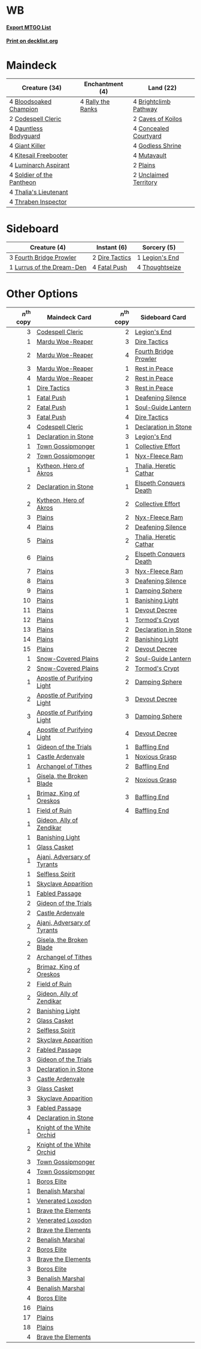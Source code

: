 # WB

#### [Export MTGO List](../collection/WB/WB.txt)
#### [Print on decklist.org](http://decklist.org/?deckmain=4%09Bloodsoaked%20Champion%0A4%09Brightclimb%20Pathway%0A2%09Caves%20of%20Koilos%0A2%09Codespell%20Cleric%0A4%09Concealed%20Courtyard%0A4%09Dauntless%20Bodyguard%0A4%09Giant%20Killer%0A4%09Godless%20Shrine%0A4%09Kitesail%20Freebooter%0A4%09Luminarch%20Aspirant%0A4%09Mutavault%0A2%09Plains%0A4%09Rally%20the%20Ranks%0A4%09Soldier%20of%20the%20Pantheon%0A4%09Thalia's%20Lieutenant%0A4%09Thraben%20Inspector%0A2%09Unclaimed%20Territory&deckside=2%09Dire%20Tactics%0A4%09Fatal%20Push%0A3%09Fourth%20Bridge%20Prowler%0A1%09Legion's%20End%0A1%09Lurrus%20of%20the%20Dream-Den%0A4%09Thoughtseize)
# Maindeck

|                                           Creature (34)                                            |                                      Enchantment (4)                                       |                                           Land (22)                                            |
|----------------------------------------------------------------------------------------------------|--------------------------------------------------------------------------------------------|------------------------------------------------------------------------------------------------|
|4 [Bloodsoaked Champion](http://gatherer.wizards.com/Pages/Card/Details.aspx?multiverseid=386494)   |4 [Rally the Ranks](http://gatherer.wizards.com/Pages/Card/Details.aspx?multiverseid=503625)|4 [Brightclimb Pathway](http://gatherer.wizards.com/Pages/Card/Details.aspx?multiverseid=491911)|
|2 [Codespell Cleric](http://gatherer.wizards.com/Pages/Card/Details.aspx?multiverseid=503611)       |                                                                                            |2 [Caves of Koilos](http://gatherer.wizards.com/Pages/Card/Details.aspx?multiverseid=129497)    |
|4 [Dauntless Bodyguard](http://gatherer.wizards.com/Pages/Card/Details.aspx?multiverseid=442902)    |                                                                                            |4 [Concealed Courtyard](http://gatherer.wizards.com/Pages/Card/Details.aspx?multiverseid=417818)|
|4 [Giant Killer](http://gatherer.wizards.com/Pages/Card/Details.aspx?multiverseid=472976)           |                                                                                            |4 [Godless Shrine](http://gatherer.wizards.com/Pages/Card/Details.aspx?multiverseid=405099)     |
|4 [Kitesail Freebooter](http://gatherer.wizards.com/Pages/Card/Details.aspx?multiverseid=435264)    |                                                                                            |4 [Mutavault](http://gatherer.wizards.com/Pages/Card/Details.aspx?multiverseid=370733)          |
|4 [Luminarch Aspirant](http://gatherer.wizards.com/Pages/Card/Details.aspx?multiverseid=491647)     |                                                                                            |2 [Plains](http://gatherer.wizards.com/Pages/Card/Details.aspx?multiverseid=439856)             |
|4 [Soldier of the Pantheon](http://gatherer.wizards.com/Pages/Card/Details.aspx?multiverseid=373529)|                                                                                            |2 [Unclaimed Territory](http://gatherer.wizards.com/Pages/Card/Details.aspx?multiverseid=435419)|
|4 [Thalia's Lieutenant](http://gatherer.wizards.com/Pages/Card/Details.aspx?multiverseid=409783)    |                                                                                            |                                                                                                |
|4 [Thraben Inspector](http://gatherer.wizards.com/Pages/Card/Details.aspx?multiverseid=409784)      |                                                                                            |                                                                                                |


# Sideboard

|                                            Creature (4)                                            |                                       Instant (6)                                       |                                       Sorcery (5)                                       |
|----------------------------------------------------------------------------------------------------|-----------------------------------------------------------------------------------------|-----------------------------------------------------------------------------------------|
|3 [Fourth Bridge Prowler](http://gatherer.wizards.com/Pages/Card/Details.aspx?multiverseid=423727)  |2 [Dire Tactics](http://gatherer.wizards.com/Pages/Card/Details.aspx?multiverseid=479703)|1 [Legion's End](http://gatherer.wizards.com/Pages/Card/Details.aspx?multiverseid=466860)|
|1 [Lurrus of the Dream-Den](http://gatherer.wizards.com/Pages/Card/Details.aspx?multiverseid=479746)|4 [Fatal Push](http://gatherer.wizards.com/Pages/Card/Details.aspx?multiverseid=423724)  |4 [Thoughtseize](http://gatherer.wizards.com/Pages/Card/Details.aspx?multiverseid=438676)|


# Other Options

|*n*<sup>th</sup> copy|                                            Maindeck Card                                             |*n*<sup>th</sup> copy|                                         Sideboard Card                                          |
|--------------------:|------------------------------------------------------------------------------------------------------|--------------------:|-------------------------------------------------------------------------------------------------|
|                    3|[Codespell Cleric](http://gatherer.wizards.com/Pages/Card/Details.aspx?multiverseid=503611)           |                    2|[Legion's End](http://gatherer.wizards.com/Pages/Card/Details.aspx?multiverseid=466860)          |
|                    1|[Mardu Woe-Reaper](http://gatherer.wizards.com/Pages/Card/Details.aspx?multiverseid=391877)           |                    3|[Dire Tactics](http://gatherer.wizards.com/Pages/Card/Details.aspx?multiverseid=479703)          |
|                    2|[Mardu Woe-Reaper](http://gatherer.wizards.com/Pages/Card/Details.aspx?multiverseid=391877)           |                    4|[Fourth Bridge Prowler](http://gatherer.wizards.com/Pages/Card/Details.aspx?multiverseid=423727) |
|                    3|[Mardu Woe-Reaper](http://gatherer.wizards.com/Pages/Card/Details.aspx?multiverseid=391877)           |                    1|[Rest in Peace](http://gatherer.wizards.com/Pages/Card/Details.aspx?multiverseid=442021)         |
|                    4|[Mardu Woe-Reaper](http://gatherer.wizards.com/Pages/Card/Details.aspx?multiverseid=391877)           |                    2|[Rest in Peace](http://gatherer.wizards.com/Pages/Card/Details.aspx?multiverseid=442021)         |
|                    1|[Dire Tactics](http://gatherer.wizards.com/Pages/Card/Details.aspx?multiverseid=479703)               |                    3|[Rest in Peace](http://gatherer.wizards.com/Pages/Card/Details.aspx?multiverseid=442021)         |
|                    1|[Fatal Push](http://gatherer.wizards.com/Pages/Card/Details.aspx?multiverseid=423724)                 |                    1|[Deafening Silence](http://gatherer.wizards.com/Pages/Card/Details.aspx?multiverseid=472972)     |
|                    2|[Fatal Push](http://gatherer.wizards.com/Pages/Card/Details.aspx?multiverseid=423724)                 |                    1|[Soul-Guide Lantern](http://gatherer.wizards.com/Pages/Card/Details.aspx?multiverseid=476488)    |
|                    3|[Fatal Push](http://gatherer.wizards.com/Pages/Card/Details.aspx?multiverseid=423724)                 |                    4|[Dire Tactics](http://gatherer.wizards.com/Pages/Card/Details.aspx?multiverseid=479703)          |
|                    4|[Codespell Cleric](http://gatherer.wizards.com/Pages/Card/Details.aspx?multiverseid=503611)           |                    1|[Declaration in Stone](http://gatherer.wizards.com/Pages/Card/Details.aspx?multiverseid=409750)  |
|                    1|[Declaration in Stone](http://gatherer.wizards.com/Pages/Card/Details.aspx?multiverseid=409750)       |                    3|[Legion's End](http://gatherer.wizards.com/Pages/Card/Details.aspx?multiverseid=466860)          |
|                    1|[Town Gossipmonger](http://gatherer.wizards.com/Pages/Card/Details.aspx?multiverseid=409786)          |                    1|[Collective Effort](http://gatherer.wizards.com/Pages/Card/Details.aspx?multiverseid=414307)     |
|                    2|[Town Gossipmonger](http://gatherer.wizards.com/Pages/Card/Details.aspx?multiverseid=409786)          |                    1|[Nyx-Fleece Ram](http://gatherer.wizards.com/Pages/Card/Details.aspx?multiverseid=442015)        |
|                    1|[Kytheon, Hero of Akros](http://gatherer.wizards.com/Pages/Card/Details.aspx?multiverseid=398428)     |                    1|[Thalia, Heretic Cathar](http://gatherer.wizards.com/Pages/Card/Details.aspx?multiverseid=414338)|
|                    2|[Declaration in Stone](http://gatherer.wizards.com/Pages/Card/Details.aspx?multiverseid=409750)       |                    1|[Elspeth Conquers Death](http://gatherer.wizards.com/Pages/Card/Details.aspx?multiverseid=476264)|
|                    2|[Kytheon, Hero of Akros](http://gatherer.wizards.com/Pages/Card/Details.aspx?multiverseid=398428)     |                    2|[Collective Effort](http://gatherer.wizards.com/Pages/Card/Details.aspx?multiverseid=414307)     |
|                    3|[Plains](http://gatherer.wizards.com/Pages/Card/Details.aspx?multiverseid=439856)                     |                    2|[Nyx-Fleece Ram](http://gatherer.wizards.com/Pages/Card/Details.aspx?multiverseid=442015)        |
|                    4|[Plains](http://gatherer.wizards.com/Pages/Card/Details.aspx?multiverseid=439856)                     |                    2|[Deafening Silence](http://gatherer.wizards.com/Pages/Card/Details.aspx?multiverseid=472972)     |
|                    5|[Plains](http://gatherer.wizards.com/Pages/Card/Details.aspx?multiverseid=439856)                     |                    2|[Thalia, Heretic Cathar](http://gatherer.wizards.com/Pages/Card/Details.aspx?multiverseid=414338)|
|                    6|[Plains](http://gatherer.wizards.com/Pages/Card/Details.aspx?multiverseid=439856)                     |                    2|[Elspeth Conquers Death](http://gatherer.wizards.com/Pages/Card/Details.aspx?multiverseid=476264)|
|                    7|[Plains](http://gatherer.wizards.com/Pages/Card/Details.aspx?multiverseid=439856)                     |                    3|[Nyx-Fleece Ram](http://gatherer.wizards.com/Pages/Card/Details.aspx?multiverseid=442015)        |
|                    8|[Plains](http://gatherer.wizards.com/Pages/Card/Details.aspx?multiverseid=439856)                     |                    3|[Deafening Silence](http://gatherer.wizards.com/Pages/Card/Details.aspx?multiverseid=472972)     |
|                    9|[Plains](http://gatherer.wizards.com/Pages/Card/Details.aspx?multiverseid=439856)                     |                    1|[Damping Sphere](http://gatherer.wizards.com/Pages/Card/Details.aspx?multiverseid=443101)        |
|                   10|[Plains](http://gatherer.wizards.com/Pages/Card/Details.aspx?multiverseid=439856)                     |                    1|[Banishing Light](http://gatherer.wizards.com/Pages/Card/Details.aspx?multiverseid=405135)       |
|                   11|[Plains](http://gatherer.wizards.com/Pages/Card/Details.aspx?multiverseid=439856)                     |                    1|[Devout Decree](http://gatherer.wizards.com/Pages/Card/Details.aspx?multiverseid=466767)         |
|                   12|[Plains](http://gatherer.wizards.com/Pages/Card/Details.aspx?multiverseid=439856)                     |                    1|[Tormod's Crypt](http://gatherer.wizards.com/Pages/Card/Details.aspx?multiverseid=389723)        |
|                   13|[Plains](http://gatherer.wizards.com/Pages/Card/Details.aspx?multiverseid=439856)                     |                    2|[Declaration in Stone](http://gatherer.wizards.com/Pages/Card/Details.aspx?multiverseid=409750)  |
|                   14|[Plains](http://gatherer.wizards.com/Pages/Card/Details.aspx?multiverseid=439856)                     |                    2|[Banishing Light](http://gatherer.wizards.com/Pages/Card/Details.aspx?multiverseid=405135)       |
|                   15|[Plains](http://gatherer.wizards.com/Pages/Card/Details.aspx?multiverseid=439856)                     |                    2|[Devout Decree](http://gatherer.wizards.com/Pages/Card/Details.aspx?multiverseid=466767)         |
|                    1|[Snow-Covered Plains](http://gatherer.wizards.com/Pages/Card/Details.aspx?multiverseid=121267)        |                    2|[Soul-Guide Lantern](http://gatherer.wizards.com/Pages/Card/Details.aspx?multiverseid=476488)    |
|                    2|[Snow-Covered Plains](http://gatherer.wizards.com/Pages/Card/Details.aspx?multiverseid=121267)        |                    2|[Tormod's Crypt](http://gatherer.wizards.com/Pages/Card/Details.aspx?multiverseid=389723)        |
|                    1|[Apostle of Purifying Light](http://gatherer.wizards.com/Pages/Card/Details.aspx?multiverseid=466760) |                    2|[Damping Sphere](http://gatherer.wizards.com/Pages/Card/Details.aspx?multiverseid=443101)        |
|                    2|[Apostle of Purifying Light](http://gatherer.wizards.com/Pages/Card/Details.aspx?multiverseid=466760) |                    3|[Devout Decree](http://gatherer.wizards.com/Pages/Card/Details.aspx?multiverseid=466767)         |
|                    3|[Apostle of Purifying Light](http://gatherer.wizards.com/Pages/Card/Details.aspx?multiverseid=466760) |                    3|[Damping Sphere](http://gatherer.wizards.com/Pages/Card/Details.aspx?multiverseid=443101)        |
|                    4|[Apostle of Purifying Light](http://gatherer.wizards.com/Pages/Card/Details.aspx?multiverseid=466760) |                    4|[Devout Decree](http://gatherer.wizards.com/Pages/Card/Details.aspx?multiverseid=466767)         |
|                    1|[Gideon of the Trials](http://gatherer.wizards.com/Pages/Card/Details.aspx?multiverseid=426716)       |                    1|[Baffling End](http://gatherer.wizards.com/Pages/Card/Details.aspx?multiverseid=439658)          |
|                    1|[Castle Ardenvale](http://gatherer.wizards.com/Pages/Card/Details.aspx?multiverseid=473200)           |                    1|[Noxious Grasp](http://gatherer.wizards.com/Pages/Card/Details.aspx?multiverseid=466864)         |
|                    1|[Archangel of Tithes](http://gatherer.wizards.com/Pages/Card/Details.aspx?multiverseid=398571)        |                    2|[Baffling End](http://gatherer.wizards.com/Pages/Card/Details.aspx?multiverseid=439658)          |
|                    1|[Gisela, the Broken Blade](http://gatherer.wizards.com/Pages/Card/Details.aspx?multiverseid=414319)   |                    2|[Noxious Grasp](http://gatherer.wizards.com/Pages/Card/Details.aspx?multiverseid=466864)         |
|                    1|[Brimaz, King of Oreskos](http://gatherer.wizards.com/Pages/Card/Details.aspx?multiverseid=378377)    |                    3|[Baffling End](http://gatherer.wizards.com/Pages/Card/Details.aspx?multiverseid=439658)          |
|                    1|[Field of Ruin](http://gatherer.wizards.com/Pages/Card/Details.aspx?multiverseid=435415)              |                    4|[Baffling End](http://gatherer.wizards.com/Pages/Card/Details.aspx?multiverseid=439658)          |
|                    1|[Gideon, Ally of Zendikar](http://gatherer.wizards.com/Pages/Card/Details.aspx?multiverseid=401897)   |                     |                                                                                                 |
|                    1|[Banishing Light](http://gatherer.wizards.com/Pages/Card/Details.aspx?multiverseid=405135)            |                     |                                                                                                 |
|                    1|[Glass Casket](http://gatherer.wizards.com/Pages/Card/Details.aspx?multiverseid=472977)               |                     |                                                                                                 |
|                    1|[Ajani, Adversary of Tyrants](http://gatherer.wizards.com/Pages/Card/Details.aspx?multiverseid=447139)|                     |                                                                                                 |
|                    1|[Selfless Spirit](http://gatherer.wizards.com/Pages/Card/Details.aspx?multiverseid=414332)            |                     |                                                                                                 |
|                    1|[Skyclave Apparition](http://gatherer.wizards.com/Pages/Card/Details.aspx?multiverseid=495603)        |                     |                                                                                                 |
|                    1|[Fabled Passage](http://gatherer.wizards.com/Pages/Card/Details.aspx?multiverseid=473206)             |                     |                                                                                                 |
|                    2|[Gideon of the Trials](http://gatherer.wizards.com/Pages/Card/Details.aspx?multiverseid=426716)       |                     |                                                                                                 |
|                    2|[Castle Ardenvale](http://gatherer.wizards.com/Pages/Card/Details.aspx?multiverseid=473200)           |                     |                                                                                                 |
|                    2|[Ajani, Adversary of Tyrants](http://gatherer.wizards.com/Pages/Card/Details.aspx?multiverseid=447139)|                     |                                                                                                 |
|                    2|[Gisela, the Broken Blade](http://gatherer.wizards.com/Pages/Card/Details.aspx?multiverseid=414319)   |                     |                                                                                                 |
|                    2|[Archangel of Tithes](http://gatherer.wizards.com/Pages/Card/Details.aspx?multiverseid=398571)        |                     |                                                                                                 |
|                    2|[Brimaz, King of Oreskos](http://gatherer.wizards.com/Pages/Card/Details.aspx?multiverseid=378377)    |                     |                                                                                                 |
|                    2|[Field of Ruin](http://gatherer.wizards.com/Pages/Card/Details.aspx?multiverseid=435415)              |                     |                                                                                                 |
|                    2|[Gideon, Ally of Zendikar](http://gatherer.wizards.com/Pages/Card/Details.aspx?multiverseid=401897)   |                     |                                                                                                 |
|                    2|[Banishing Light](http://gatherer.wizards.com/Pages/Card/Details.aspx?multiverseid=405135)            |                     |                                                                                                 |
|                    2|[Glass Casket](http://gatherer.wizards.com/Pages/Card/Details.aspx?multiverseid=472977)               |                     |                                                                                                 |
|                    2|[Selfless Spirit](http://gatherer.wizards.com/Pages/Card/Details.aspx?multiverseid=414332)            |                     |                                                                                                 |
|                    2|[Skyclave Apparition](http://gatherer.wizards.com/Pages/Card/Details.aspx?multiverseid=495603)        |                     |                                                                                                 |
|                    2|[Fabled Passage](http://gatherer.wizards.com/Pages/Card/Details.aspx?multiverseid=473206)             |                     |                                                                                                 |
|                    3|[Gideon of the Trials](http://gatherer.wizards.com/Pages/Card/Details.aspx?multiverseid=426716)       |                     |                                                                                                 |
|                    3|[Declaration in Stone](http://gatherer.wizards.com/Pages/Card/Details.aspx?multiverseid=409750)       |                     |                                                                                                 |
|                    3|[Castle Ardenvale](http://gatherer.wizards.com/Pages/Card/Details.aspx?multiverseid=473200)           |                     |                                                                                                 |
|                    3|[Glass Casket](http://gatherer.wizards.com/Pages/Card/Details.aspx?multiverseid=472977)               |                     |                                                                                                 |
|                    3|[Skyclave Apparition](http://gatherer.wizards.com/Pages/Card/Details.aspx?multiverseid=495603)        |                     |                                                                                                 |
|                    3|[Fabled Passage](http://gatherer.wizards.com/Pages/Card/Details.aspx?multiverseid=473206)             |                     |                                                                                                 |
|                    4|[Declaration in Stone](http://gatherer.wizards.com/Pages/Card/Details.aspx?multiverseid=409750)       |                     |                                                                                                 |
|                    1|[Knight of the White Orchid](http://gatherer.wizards.com/Pages/Card/Details.aspx?multiverseid=178094) |                     |                                                                                                 |
|                    2|[Knight of the White Orchid](http://gatherer.wizards.com/Pages/Card/Details.aspx?multiverseid=178094) |                     |                                                                                                 |
|                    3|[Town Gossipmonger](http://gatherer.wizards.com/Pages/Card/Details.aspx?multiverseid=409786)          |                     |                                                                                                 |
|                    4|[Town Gossipmonger](http://gatherer.wizards.com/Pages/Card/Details.aspx?multiverseid=409786)          |                     |                                                                                                 |
|                    1|[Boros Elite](http://gatherer.wizards.com/Pages/Card/Details.aspx?multiverseid=455755)                |                     |                                                                                                 |
|                    1|[Benalish Marshal](http://gatherer.wizards.com/Pages/Card/Details.aspx?multiverseid=442894)           |                     |                                                                                                 |
|                    1|[Venerated Loxodon](http://gatherer.wizards.com/Pages/Card/Details.aspx?multiverseid=452780)          |                     |                                                                                                 |
|                    1|[Brave the Elements](http://gatherer.wizards.com/Pages/Card/Details.aspx?multiverseid=389450)         |                     |                                                                                                 |
|                    2|[Venerated Loxodon](http://gatherer.wizards.com/Pages/Card/Details.aspx?multiverseid=452780)          |                     |                                                                                                 |
|                    2|[Brave the Elements](http://gatherer.wizards.com/Pages/Card/Details.aspx?multiverseid=389450)         |                     |                                                                                                 |
|                    2|[Benalish Marshal](http://gatherer.wizards.com/Pages/Card/Details.aspx?multiverseid=442894)           |                     |                                                                                                 |
|                    2|[Boros Elite](http://gatherer.wizards.com/Pages/Card/Details.aspx?multiverseid=455755)                |                     |                                                                                                 |
|                    3|[Brave the Elements](http://gatherer.wizards.com/Pages/Card/Details.aspx?multiverseid=389450)         |                     |                                                                                                 |
|                    3|[Boros Elite](http://gatherer.wizards.com/Pages/Card/Details.aspx?multiverseid=455755)                |                     |                                                                                                 |
|                    3|[Benalish Marshal](http://gatherer.wizards.com/Pages/Card/Details.aspx?multiverseid=442894)           |                     |                                                                                                 |
|                    4|[Benalish Marshal](http://gatherer.wizards.com/Pages/Card/Details.aspx?multiverseid=442894)           |                     |                                                                                                 |
|                    4|[Boros Elite](http://gatherer.wizards.com/Pages/Card/Details.aspx?multiverseid=455755)                |                     |                                                                                                 |
|                   16|[Plains](http://gatherer.wizards.com/Pages/Card/Details.aspx?multiverseid=439856)                     |                     |                                                                                                 |
|                   17|[Plains](http://gatherer.wizards.com/Pages/Card/Details.aspx?multiverseid=439856)                     |                     |                                                                                                 |
|                   18|[Plains](http://gatherer.wizards.com/Pages/Card/Details.aspx?multiverseid=439856)                     |                     |                                                                                                 |
|                    4|[Brave the Elements](http://gatherer.wizards.com/Pages/Card/Details.aspx?multiverseid=389450)         |                     |                                                                                                 |

